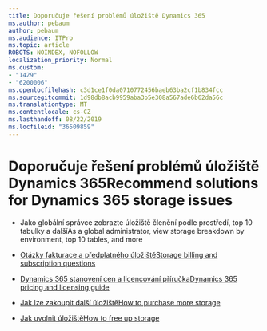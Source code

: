 ```yaml
---
title: Doporučuje řešení problémů úložiště Dynamics 365
ms.author: pebaum
author: pebaum
ms.audience: ITPro
ms.topic: article
ROBOTS: NOINDEX, NOFOLLOW
localization_priority: Normal
ms.custom:
- "1429"
- "6200006"
ms.openlocfilehash: c3d1ce1f0da0710772456baeb63ba2cf1b834fcc
ms.sourcegitcommit: 1d98db8acb9959aba3b5e308a567ade6b62da56c
ms.translationtype: MT
ms.contentlocale: cs-CZ
ms.lasthandoff: 08/22/2019
ms.locfileid: "36509859"
---
```

# <a name="recommend-solutions-for-dynamics-365-storage-issues"></a><span data-ttu-id="0f6ba-102">Doporučuje řešení problémů úložiště Dynamics 365</span><span class="sxs-lookup"><span data-stu-id="0f6ba-102">Recommend solutions for Dynamics 365 storage issues</span></span>

* <span data-ttu-id="0f6ba-103">Jako globální správce zobrazte úložiště členění podle prostředí, top 10 tabulky a další</span><span class="sxs-lookup"><span data-stu-id="0f6ba-103">As a global administrator, view storage breakdown by environment, top 10 tables, and more</span></span>

* [<span data-ttu-id="0f6ba-104">Otázky fakturace a předplatného úložiště</span><span class="sxs-lookup"><span data-stu-id="0f6ba-104">Storage billing and subscription questions</span></span>](https://docs.microsoft.com/dynamics365/customer-engagement/admin/contact-information-microsoft-dynamics-365-online-billing-support)

* [<span data-ttu-id="0f6ba-105">Dynamics 365 stanovení cen a licencování příručka</span><span class="sxs-lookup"><span data-stu-id="0f6ba-105">Dynamics 365 pricing and licensing guide</span></span>](https://dynamics.microsoft.com/pricing/)

* [<span data-ttu-id="0f6ba-106">Jak lze zakoupit další úložiště</span><span class="sxs-lookup"><span data-stu-id="0f6ba-106">How to purchase more storage</span></span>](https://docs.microsoft.com/dynamics365/customer-engagement/admin/manage-storage#add-storage-to-dynamics-365-online)

* [<span data-ttu-id="0f6ba-107">Jak uvolnit úložiště</span><span class="sxs-lookup"><span data-stu-id="0f6ba-107">How to free up storage</span></span>](https://docs.microsoft.com/dynamics365/customer-engagement/admin/free-storage-space)
